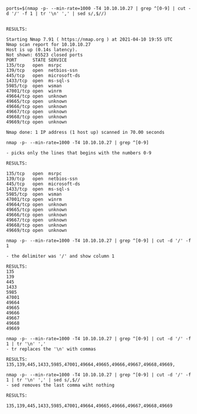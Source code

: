 ```ports=$(nmap -p- --min-rate=1000 -T4 10.10.10.27 | grep ^[0-9] | cut -d '/' -f 1 | tr '\n' ',' | sed s/,$//)```

```nmap -p- --min-rate=1000 -T4 10.10.10.27

RESULTS:

Starting Nmap 7.91 ( https://nmap.org ) at 2021-04-10 19:55 UTC
Nmap scan report for 10.10.10.27
Host is up (0.14s latency).
Not shown: 65523 closed ports
PORT      STATE SERVICE
135/tcp   open  msrpc
139/tcp   open  netbios-ssn
445/tcp   open  microsoft-ds
1433/tcp  open  ms-sql-s
5985/tcp  open  wsman
47001/tcp open  winrm
49664/tcp open  unknown
49665/tcp open  unknown
49666/tcp open  unknown
49667/tcp open  unknown
49668/tcp open  unknown
49669/tcp open  unknown

Nmap done: 1 IP address (1 host up) scanned in 70.00 seconds
```
```
nmap -p- --min-rate=1000 -T4 10.10.10.27 | grep ^[0-9] 

- picks only the lines that begins with the numbers 0-9

RESULTS:

135/tcp   open  msrpc
139/tcp   open  netbios-ssn
445/tcp   open  microsoft-ds
1433/tcp  open  ms-sql-s
5985/tcp  open  wsman
47001/tcp open  winrm
49664/tcp open  unknown
49665/tcp open  unknown
49666/tcp open  unknown
49667/tcp open  unknown
49668/tcp open  unknown
49669/tcp open  unknown
```

```
nmap -p- --min-rate=1000 -T4 10.10.10.27 | grep ^[0-9] | cut -d '/' -f 1

- the delimiter was '/' and show column 1

RESULTS:
135
139
445
1433
5985
47001
49664
49665
49666
49667
49668
49669
```
```
nmap -p- --min-rate=1000 -T4 10.10.10.27 | grep ^[0-9] | cut -d '/' -f 1 | tr '\n' ','
- tr replaces the '\n' with commas

RESULTS: 
135,139,445,1433,5985,47001,49664,49665,49666,49667,49668,49669,
```
```
nmap -p- --min-rate=1000 -T4 10.10.10.27 | grep ^[0-9] | cut -d '/' -f 1 | tr '\n' ',' | sed s/,$//
- sed removes the last comma wiht nothing

RESULTS:

135,139,445,1433,5985,47001,49664,49665,49666,49667,49668,49669
```

